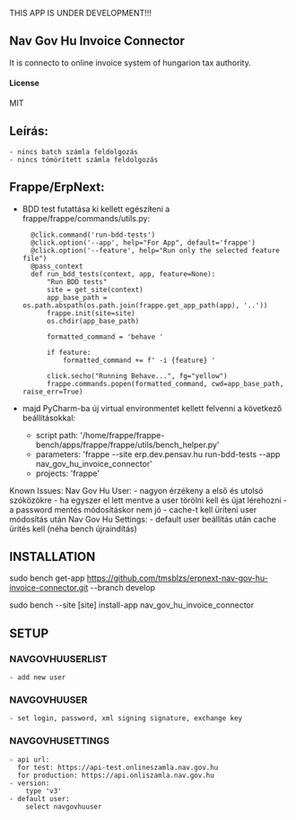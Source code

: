 THIS APP IS UNDER DEVELOPMENT!!!

## Nav Gov Hu Invoice Connector

It is connecto to online invoice system of hungarion tax authority.

#### License

MIT

## Leírás:
    - nincs batch számla feldolgozás
    - nincs tömörített számla feldolgozás

## Frappe/ErpNext:
- BDD test futattása ki kellett egészíŧeni a frappe/frappe/commands/utils.py:

        @click.command('run-bdd-tests')
        @click.option('--app', help="For App", default='frappe')
        @click.option('--feature', help="Run only the selected feature file")
        @pass_context
        def run_bdd_tests(context, app, feature=None):
            "Run BDD tests"
            site = get_site(context)
            app_base_path = os.path.abspath(os.path.join(frappe.get_app_path(app), '..'))
            frappe.init(site=site)
            os.chdir(app_base_path)
        
            formatted_command = 'behave '
        
            if feature:
                formatted_command += f' -i {feature} '
        
            click.secho("Running Behave...", fg="yellow")
            frappe.commands.popen(formatted_command, cwd=app_base_path, raise_err=True)
    

- majd PyCharm-ba új virtual environmentet kellett felvenni a következő beállításokkal:
    - script path: '/home/frappe/frappe-bench/apps/frappe/frappe/utils/bench_helper.py'
    - parameters: 'frappe --site erp.dev.pensav.hu run-bdd-tests --app nav_gov_hu_invoice_connector'
    - projects: 'frappe'
  
Known Issues:
  Nav Gov Hu User:
    - nagyon érzékeny a első és utolsó szóközökre
    - ha egyszer el lett mentve a user törölni kell és újat lérehozni
    - a password mentés módosításkor nem jó
    - cache-t kell üríteni user módosítás után
  Nav Gov Hu Settings:
    - default user beállítás után cache ürítés kell (néha bench újraindítás)

## INSTALLATION
sudo bench get-app https://github.com/tmsblzs/erpnext-nav-gov-hu-invoice-connector.git --branch develop

sudo bench --site [site] install-app nav_gov_hu_invoice_connector 

## SETUP
### NAVGOVHUUSERLIST
    - add new user
### NAVGOVHUUSER
    - set login, password, xml signing signature, exchange key
### NAVGOVHUSETTINGS
    - api url:
      for test: https://api-test.onlineszamla.nav.gov.hu
      for production: https://api.onliszamla.nav.gov.hu
    - version:
        type 'v3'
    - default user:
        select navgovhuuser
